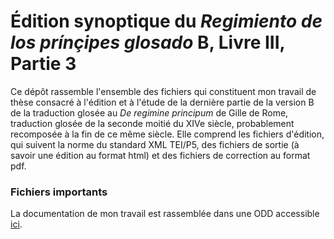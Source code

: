 # Édition synoptique du *Regimiento de los prínçipes glosado* B, Livre III, Partie 3

Ce dépôt rassemble l'ensemble des fichiers qui constituent mon travail de thèse consacré à l'édition et à l'étude de la dernière partie de la version B de la traduction glosée au *De regimine principum* de Gille de Rome, traduction glosée de la seconde moitié du XIVe siècle, probablement recomposée à la fin de ce même siècle. Elle comprend les fichiers d'édition, qui suivent la norme du standard XML TEI/P5, des fichiers de sortie (à savoir une édition au format html) et des fichiers de correction au format pdf. 



### Fichiers importants

 La documentation de mon travail est rassemblée dans une ODD accessible [ici](/Dedans/XML/schemas/pseudojerizB_ODD.xml).
